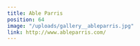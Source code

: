```yaml
---
title: Able Parris
position: 64
image: "/uploads/gallery__ableparris.jpg"
link: http://www.ableparris.com/
---
```


